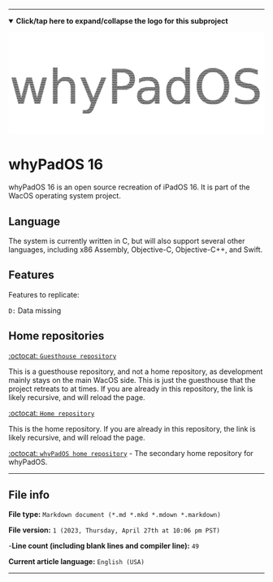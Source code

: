 
***

<details open><summary><b lang="en">Click/tap here to expand/collapse the logo for this subproject</b></summary>

![/whyPadOS_Metal_HighCompression.png](/whyPadOS_Metal_HighCompression.png)

</details>

# whyPadOS 16

whyPadOS 16 is an open source recreation of iPadOS 16. It is part of the WacOS operating system project. 

## Language

The system is currently written in C, but will also support several other languages, including x86 Assembly, Objective-C, Objective-C++, and Swift.

## Features

Features to replicate:

`D:` Data missing 

## Home repositories

[:octocat: `Guesthouse repository`](https://github.com/seanpm2001/whyPadOS_16/)

This is a guesthouse repository, and not a home repository, as development mainly stays on the main WacOS side. This is just the guesthouse that the project retreats to at times. If you are already in this repository, the link is likely recursive, and will reload the page.

[:octocat: `Home repository`](https://github.com/seanpm2001/WacOS/tree/WacOS-dev/whyPadOS/16/)

This is the home repository. If you are already in this repository, the link is likely recursive, and will reload the page.

[:octocat: `whyPadOS home repository`](https://github.com/seanpm2001/whyPadOS/) - The secondary home repository for whyPadOS.

***

## File info

**File type:** `Markdown document (*.md *.mkd *.mdown *.markdown)`

**File version:** `1 (2023, Thursday, April 27th at 10:06 pm PST)`

-**Line count (including blank lines and compiler line):** `49`

**Current article language:** `English (USA)`

***
